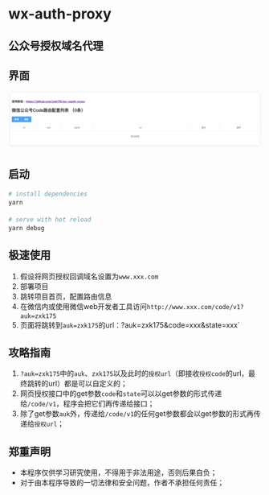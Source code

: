 # wx-auth-proxy

## 公众号授权域名代理

## 界面
![./shot/1.png](./shot/1.png)

## 启动

``` bash
# install dependencies
yarn

# serve with hot reload
yarn debug
```

## 极速使用
1. 假设将网页授权回调域名设置为`www.xxx.com`
2. 部署项目
3. 跳转项目首页，配置路由信息
4. 在微信内或使用微信web开发者工具访问`http://www.xxx.com/code/v1?auk=zxk175`
5. 页面将跳转到`auk=zxk175`的url：?auk=zxk175&code=xxx&state=xxx`

## 攻略指南
1. `?auk=zxk175`中的`auk`、`zxk175`以及此时的`授权url`（即接收`授权code`的url，最终跳转的url）都是可以自定义的；
2. 网页授权接口中的get参数`code`和`state`可以以get参数的形式传递给`/code/v1`，程序会把它们再传递给接口；
3. 除了get参数`auk`外，传递给`/code/v1`的任何get参数都会以get参数的形式再传递给`授权url`；

## 郑重声明
* 本程序仅供学习研究使用，不得用于非法用途，否则后果自负；
* 对于由本程序导致的一切法律和安全问题，作者不承担任何责任；
